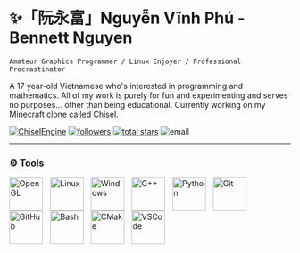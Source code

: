 # ✨「阮永富」Nguyễn Vĩnh Phú - Bennett Nguyen
`Amateur Graphics Programmer / Linux Enjoyer / Professional Procrastinator`

A 17 year-old Vietnamese who's interested in programming and mathematics. All of my work is purely for fun and experimenting and serves no purposes... other than being educational. Currently working on my Minecraft clone called [Chisel](https://github.com/bennett-nguyen/ChiselEngine).

<p align="left">
        <a href="https://github.com/bennett-nguyen/ChiselEngine">
         <img alt="ChiselEngine" title="Check out my latest project!" src="https://custom-icon-badges.demolab.com/badge/Chisel-white?color=%23E1AD0E&logo=package&logoColor=white&style=for-the-badge&labelColor=C79600"></a> 
    <a href="https://github.com/bennett-nguyen?tab=repositories&sort=stargazers">
    <a href="https://github.com/bennett-nguyen?tab=followers">
   <img alt="followers" title="Follow me on Github" src="https://custom-icon-badges.demolab.com/github/followers/bennett-nguyen?color=236ad3&labelColor=1155ba&style=for-the-badge&logo=person-add&label=Follow&logoColor=white"/></a>
     <a href="https://github.com/bennett-nguyen?tab=repositories&sort=stargazers">
         <img alt="total stars" title="Total stars on GitHub" src="https://custom-icon-badges.demolab.com/github/stars/bennett-nguyen?color=55960c&style=for-the-badge&labelColor=488207&logo=star"/></a>
    <img alt="email" title="Contact me via this email" src="https://custom-icon-badges.demolab.com/badge/-bennett--contact--me--github.magnify754@simplelogin.com-red?style=for-the-badge&logo=mention&logoColor=white"/>
</p>

<hr>

### ⚙ Tools

<img align="left" alt="OpenGL" width="60px" style="padding-right:10px;" src="https://cdn.jsdelivr.net/gh/devicons/devicon@latest/icons/opengl/opengl-plain.svg"/>
<img align="left" alt="Linux" width="60px" style="padding-right:10px;" src="https://cdn.jsdelivr.net/gh/devicons/devicon@latest/icons/linux/linux-original.svg" />
<img align="left" alt="Windows" width="60px" style="padding-right:10px;" src="https://cdn.jsdelivr.net/gh/devicons/devicon@latest/icons/windows8/windows8-original.svg" />
<img align="left" alt="C++" width="60px" style="padding-right:10px;" src="https://cdn.jsdelivr.net/gh/devicons/devicon@latest/icons/cplusplus/cplusplus-original.svg" />
<img align="left" alt="Python" width="60px" style="padding-right:10px;" src="https://cdn.jsdelivr.net/gh/devicons/devicon@latest/icons/python/python-original.svg" />
<img align="left" alt="Git" width="60px" style="padding-right:10px;" src="https://cdn.jsdelivr.net/gh/devicons/devicon/icons/git/git-original.svg" />
<img align="left" alt="GitHub" width="60px" style="padding-right:10px;" src="https://cdn.jsdelivr.net/gh/devicons/devicon/icons/github/github-original.svg" />
<img align="left" alt="Bash" width="60px" style="padding-right:10px;" src="https://cdn.jsdelivr.net/gh/devicons/devicon/icons/bash/bash-original.svg" />
<img align="left" alt="CMake" width="60px" style="padding-right:10px;" src="https://cdn.jsdelivr.net/gh/devicons/devicon@latest/icons/cmake/cmake-original.svg" />
<img align="left" alt="VSCode" width="60px" style="padding-right:10px;" src="https://cdn.jsdelivr.net/gh/devicons/devicon@latest/icons/vscode/vscode-original.svg" />

          

